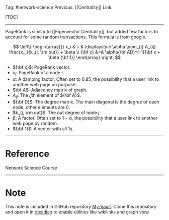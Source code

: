 Tag: #network-science 
Previous: [[Centrality]]
Link: 

[TOC]

---

PageRank is similar to [[Eigenvector Centrality]], but added few factors to account for some random transactions. This formula is from google.

$$
\left\{
	\begin{array}{}
		x_i & = & 
		\displaystyle
		\alpha
		\sum_{j} A_{ij} \frac{x_j}{k_{j, \rm out}} + \beta \\
		{\bf x} &=& \alpha{\bf AD}^{-1}{\bf x + \beta {\bf 1}}
	\end{array}
\right.
$$

- ${\bf x}$: PageRank vector.
- $x_i$: PageRank of a node $i$.
- $\alpha$: A damping factor. Often set to 0.85, the possibility that a user link to another web page on purpose.
- $\bf A$: Adjacency matrix of graph.
- $A_{ij}$: The $ij$th element of ${\bf A}$.
- ${\bf D}$: The degree matrix. The main diagonal is the degree of each node, other elements are $0$.
- $k_{j, \rm out}$: The out degree of node $j$.
- $\beta$: A factor. Often set to $1 - \alpha$, the possibility that a user link to another web page by random.
- ${\bf 1}$: A vector with all $1$s.

---

# Reference

Network Science Course

---

# Note

This note is included in GitHub repository [My-Vault](https://github.com/LittleD3092/My-Vault.git). Clone this repository and open it in [obsidian](https://obsidian.md/) to enable utilities like wikilinks and graph view.